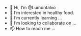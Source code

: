 - 👋 Hi, I’m @Lumontalvo
- 👀 I’m interested in healthy food.
- 🌱 I’m currently learning ...
- 💞️ I’m looking to collaborate on ...
- 📫 How to reach me ...

<!---
Lumontalvo/Lumontalvo is a ✨ special ✨ repository because its `README.md` (this file) appears on your GitHub profile.
You can click the Preview link to take a look at your changes.
--->
